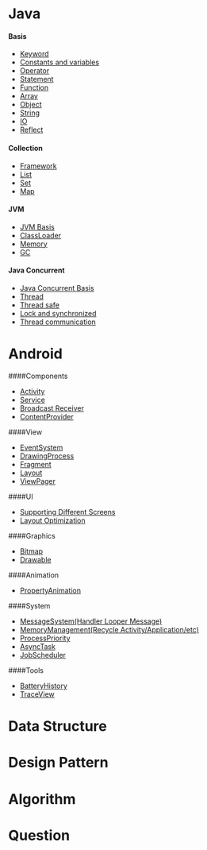 # Java

#### Basis

- [Keyword](Java/Basis/Keyword.md)
- [Constants and variables](Java/Basis/ConstantsAndVariables.md)
- [Operator](Java/Basis/Operator.md)
- [Statement](Java/Basis/Statement.md)
- [Function](Java/Basis/Function.md)
- [Array](Java/Basis/Array.md)
- [Object](Java/Basis/Object.md)
- [String](Java/Basis/String.md)
- [IO](Java/Basis/IO.md)
- [Reflect](Java/Basis/Reflect.md)

#### Collection

- [Framework](Java/Collection/Framework.md)
- [List](Java/Collection/List.md)
- [Set](Java/Collection/Set.md)
- [Map](Java/Collection/Map.md)

#### JVM

- [JVM Basis](Java/JVM/JVMBasis.md)
- [ClassLoader](Java/JVM/ClassLoader.md)
- [Memory](Java/JVM/Memory.md)
- [GC](Java/JVM/GC.md)

#### Java Concurrent

- [Java Concurrent Basis](Java/Concurrent/ConcurrentBasis.md)
- [Thread](Java/Concurrent/Thread.md)
- [Thread safe](Java/Concurrent/ThreadSafe.md)
- [Lock and synchronized](Java/Concurrent/LockAndSynchronized.md)
- [Thread communication](Java/Concurrent/ThreadCommunication.md)

# Android

####Components

- [Activity](Android/Components/Activity.md)
- [Service](Android/Components/Service.md)
- [Broadcast Receiver](Android/Components/BroadcastReceiver.md)
- [ContentProvider](Android/Components/ContentProvider.md)

####View

- [EventSystem](Android/View/EventSystem.md)
- [DrawingProcess](Android/View/DrawingProcess.md)
- [Fragment](Android/View/Fragment.md)
- [Layout](Android/View/Layout.md)
- [ViewPager](Android/View/ViewPager.md)

####UI

- [Supporting Different Screens](Android/UI/SupportingDifferentScreens.md)
- [Layout Optimization](Android/UI/LayoutOptimization.md)

####Graphics
- [Bitmap](Android/Graphics/Bitmap.md)
- [Drawable](Android/Graphics/Drawable.md)

####Animation
- [PropertyAnimation](Android/Animation/PropertyAnimation.md)

####System

- [MessageSystem(Handler Looper Message)](Android/System/MessageSystem.md)
- [MemoryManagement(Recycle Activity/Application/etc)](Android/System/MemoryManagement.md)
- [ProcessPriority](Android/System/ProcessPriority.md)
- [AsyncTask](Android/System/AsyncTask.md)
- [JobScheduler](Android/System/JobScheduler.md)

####Tools
- [BatteryHistory](Android/Tools/BatteryHistory.md)
- [TraceView](Android/Tools/TraceView.md)

# Data Structure

# Design Pattern

# Algorithm

# Question
